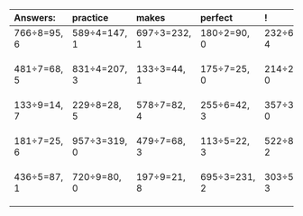 | Answers: | practice | makes | perfect | ! |
| :--- | :--- | :--- | :--- | :--- |
| 766÷8=95, 6 | 589÷4=147, 1 | 697÷3=232, 1 | 180÷2=90, 0 | 232÷6=38, 4 | 
|   |   |   |   |   | 
|   |   |   |   |   | 
|   |   |   |   |   | 
| 481÷7=68, 5 | 831÷4=207, 3 | 133÷3=44, 1 | 175÷7=25, 0 | 214÷2=107, 0 | 
|   |   |   |   |   | 
|   |   |   |   |   | 
|   |   |   |   |   | 
| 133÷9=14, 7 | 229÷8=28, 5 | 578÷7=82, 4 | 255÷6=42, 3 | 357÷3=119, 0 | 
|   |   |   |   |   | 
|   |   |   |   |   | 
|   |   |   |   |   | 
| 181÷7=25, 6 | 957÷3=319, 0 | 479÷7=68, 3 | 113÷5=22, 3 | 522÷8=65, 2 | 
|   |   |   |   |   | 
|   |   |   |   |   | 
|   |   |   |   |   | 
| 436÷5=87, 1 | 720÷9=80, 0 | 197÷9=21, 8 | 695÷3=231, 2 | 303÷5=60, 3 | 
|   |   |   |   |   | 
|   |   |   |   |   | 
|   |   |   |   |   | 
